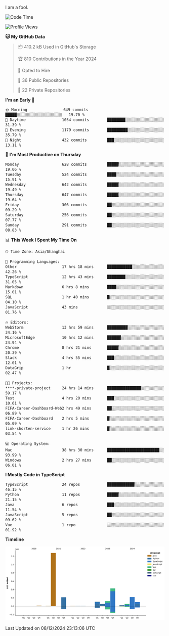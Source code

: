 I am a fool.

<!--START_SECTION:waka-->
![Code Time](http://img.shields.io/badge/Code%20Time-2%2C215%20hrs%2030%20mins-blue)

![Profile Views](http://img.shields.io/badge/Profile%20Views-1-blue)

**🐱 My GitHub Data** 

> 📦 410.2 kB Used in GitHub's Storage 
 > 
> 🏆 810 Contributions in the Year 2024
 > 
> 💼 Opted to Hire
 > 
> 📜 36 Public Repositories 
 > 
> 🔑 22 Private Repositories 
 > 
**I'm an Early 🐤** 

```text
🌞 Morning                649 commits         █████░░░░░░░░░░░░░░░░░░░░   19.70 % 
🌆 Daytime                1034 commits        ████████░░░░░░░░░░░░░░░░░   31.39 % 
🌃 Evening                1179 commits        █████████░░░░░░░░░░░░░░░░   35.79 % 
🌙 Night                  432 commits         ███░░░░░░░░░░░░░░░░░░░░░░   13.11 % 
```
📅 **I'm Most Productive on Thursday** 

```text
Monday                   628 commits         █████░░░░░░░░░░░░░░░░░░░░   19.06 % 
Tuesday                  524 commits         ████░░░░░░░░░░░░░░░░░░░░░   15.91 % 
Wednesday                642 commits         █████░░░░░░░░░░░░░░░░░░░░   19.49 % 
Thursday                 647 commits         █████░░░░░░░░░░░░░░░░░░░░   19.64 % 
Friday                   306 commits         ██░░░░░░░░░░░░░░░░░░░░░░░   09.29 % 
Saturday                 256 commits         ██░░░░░░░░░░░░░░░░░░░░░░░   07.77 % 
Sunday                   291 commits         ██░░░░░░░░░░░░░░░░░░░░░░░   08.83 % 
```


📊 **This Week I Spent My Time On** 

```text
🕑︎ Time Zone: Asia/Shanghai

💬 Programming Languages: 
Other                    17 hrs 18 mins      ███████████░░░░░░░░░░░░░░   42.26 % 
TypeScript               12 hrs 43 mins      ████████░░░░░░░░░░░░░░░░░   31.05 % 
Markdown                 6 hrs 8 mins        ████░░░░░░░░░░░░░░░░░░░░░   15.01 % 
SQL                      1 hr 40 mins        █░░░░░░░░░░░░░░░░░░░░░░░░   04.10 % 
JavaScript               43 mins             ░░░░░░░░░░░░░░░░░░░░░░░░░   01.76 % 

🔥 Editors: 
WebStorm                 13 hrs 59 mins      █████████░░░░░░░░░░░░░░░░   34.16 % 
MicrosoftEdge            10 hrs 12 mins      ██████░░░░░░░░░░░░░░░░░░░   24.94 % 
Chrome                   8 hrs 21 mins       █████░░░░░░░░░░░░░░░░░░░░   20.39 % 
Slack                    4 hrs 55 mins       ███░░░░░░░░░░░░░░░░░░░░░░   12.01 % 
DataGrip                 1 hr                █░░░░░░░░░░░░░░░░░░░░░░░░   02.47 % 

🐱‍💻 Projects: 
****-private-project     24 hrs 14 mins      ███████████████░░░░░░░░░░   59.17 % 
Test                     4 hrs 20 mins       ███░░░░░░░░░░░░░░░░░░░░░░   10.61 % 
FIFA-Career-Dashboard-Web2 hrs 49 mins       ██░░░░░░░░░░░░░░░░░░░░░░░   06.89 % 
FIFA-Career-Dashboard    2 hrs 5 mins        █░░░░░░░░░░░░░░░░░░░░░░░░   05.09 % 
link-shorten-service     1 hr 26 mins        █░░░░░░░░░░░░░░░░░░░░░░░░   03.54 % 

💻 Operating System: 
Mac                      38 hrs 30 mins      ███████████████████████░░   93.99 % 
Windows                  2 hrs 27 mins       ██░░░░░░░░░░░░░░░░░░░░░░░   06.01 % 
```

**I Mostly Code in TypeScript** 

```text
TypeScript               24 repos            ████████████░░░░░░░░░░░░░   46.15 % 
Python                   11 repos            █████░░░░░░░░░░░░░░░░░░░░   21.15 % 
Java                     6 repos             ███░░░░░░░░░░░░░░░░░░░░░░   11.54 % 
JavaScript               5 repos             ██░░░░░░░░░░░░░░░░░░░░░░░   09.62 % 
Vue                      1 repo              ░░░░░░░░░░░░░░░░░░░░░░░░░   01.92 % 
```



**Timeline**

![Lines of Code chart](https://raw.githubusercontent.com/VeejaLiu/VeejaLiu/master/assets/bar_graph.png)


 Last Updated on 08/12/2024 23:13:06 UTC
<!--END_SECTION:waka-->
